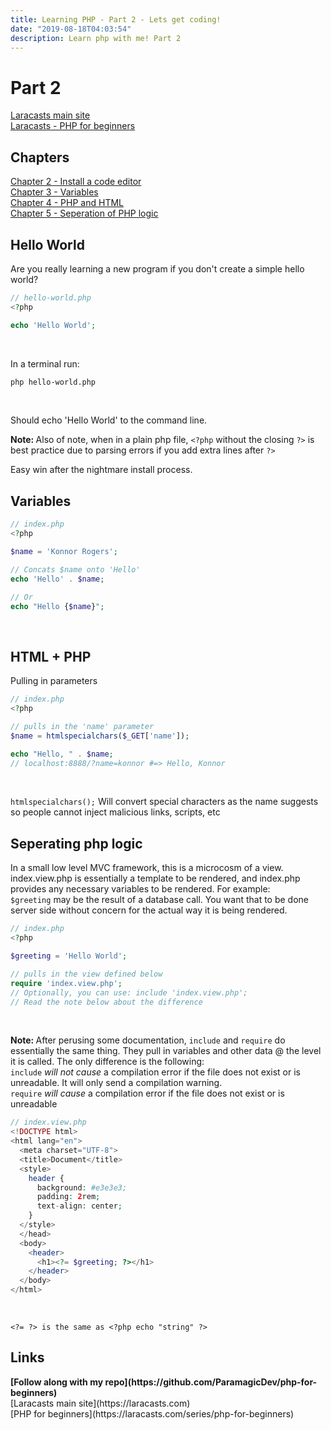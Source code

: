 ```yaml
---
title: Learning PHP - Part 2 - Lets get coding!
date: "2019-08-18T04:03:54"
description: Learn php with me! Part 2
---
```


# Part 2

[Laracasts main site](https://laracasts.com)<br />
[Laracasts - PHP for beginners](https://laracasts.com/series/php-for-beginners)

## Chapters

[Chapter 2 - Install a code editor](https://laracasts.com/series/php-for-beginners/episodes/2)<br />
[Chapter 3 - Variables](https://laracasts.com/series/php-for-beginners/episodes/3)<br />
[Chapter 4 - PHP and HTML](https://laracasts.com/series/php-for-beginners/episodes/4)<br />
[Chapter 5 - Seperation of PHP logic](https://laracasts.com/series/php-for-beginners/episodes/5)

## Hello World

Are you really learning a new program if you don't create a simple hello world?

```php
// hello-world.php
<?php

echo 'Hello World';

```

<br />

In a terminal run:

```bash
php hello-world.php
```

<br />

Should echo 'Hello World' to the command line.

<strong>Note: </strong>Also of note, when in a plain php file, `<?php` without the closing `?>` is best
practice due to parsing errors if you add extra lines after `?>`

Easy win after the nightmare install process.

## Variables

```php
// index.php
<?php

$name = 'Konnor Rogers';

// Concats $name onto 'Hello'
echo 'Hello' . $name;

// Or
echo "Hello {$name}";
```

<br />

## HTML + PHP

Pulling in parameters

```php
// index.php
<?php

// pulls in the 'name' parameter
$name = htmlspecialchars($_GET['name']);

echo "Hello, " . $name;
// localhost:8888/?name=konnor #=> Hello, Konnor
```

<br />

`htmlspecialchars();` Will convert special characters as the name suggests so
people cannot inject malicious links, scripts, etc

## Seperating php logic

In a small low level MVC framework, this is a microcosm of a view.
index.view.php is essentially a template to be rendered, and index.php provides
any necessary variables to be rendered. For example: <br />
`$greeting` may be the result of a database call. You want that to be done server
side without concern for the actual way it is being rendered.

```php
// index.php
<?php

$greeting = 'Hello World';

// pulls in the view defined below
require 'index.view.php';
// Optionally, you can use: include 'index.view.php';
// Read the note below about the difference
```

<br />

<strong>Note: </strong> After perusing some documentation, `include` and `require`
do essentially the same thing. They pull in variables and other data @ the level
it is called. The only difference is the following:
<br />
`include` <em>will not cause</em> a compilation error if the file does not exist
or is unreadable. It will only send a compilation warning.
<br />
`require` <em>will cause</em> a compilation error if the file does not exist or is
unreadable

```php
// index.view.php
<!DOCTYPE html>
<html lang="en">
  <meta charset="UTF-8">
  <title>Document</title>
  <style>
    header {
      background: #e3e3e3;
      padding: 2rem;
      text-align: center;
    }
  </style>
  </head>
  <body>
    <header>
      <h1><?= $greeting; ?></h1>
    </header>
  </body>
</html>
```

<br />

`<?= ?> is the same as <?php echo "string" ?>`

## Links

<strong>
  [Follow along with my repo](https://github.com/ParamagicDev/php-for-beginners)
</strong>
<br />
[Laracasts main site](https://laracasts.com)
<br />
[PHP for beginners](https://laracasts.com/series/php-for-beginners)
<br />
